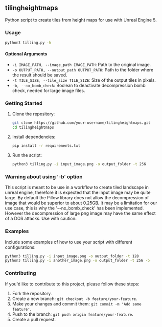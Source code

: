 ## tilingheightmaps

Python script to create tiles from height maps for use with Unreal Engine 5.

### Usage

```bash
python3 tilling.py -h
```

#### Optional Arguments

- `-i IMAGE_PATH, --image_path IMAGE_PATH`: Path to the original image.
- `-o OUTPUT_PATH, --output_path OUTPUT_PATH`: Path to the folder where the result should be saved.
- `-t TILE_SIZE, --tile_size TILE_SIZE`: Size of the output tiles in pixels.
- `-b, --no_bomb_check`: Boolean to deactivate decompression bomb check, needed for large image files.

### Getting Started

1. Clone the repository:

   ```bash
   git clone https://github.com/your-username/tilingheightmaps.git
   cd tilingheightmaps
   ```

2. Install dependencies:

   ```bash
   pip install -r requirements.txt
   ```

3. Run the script:

   ```bash
   python3 tilling.py -i input_image.png -o output_folder -t 256
   ```
### Warning about using '-b' option

This script is meant to be use in a workflow to create tiled landscape in unreal engine, therefore it is expected that the input image may be quite large. 
By default the Pillow library does not allow the decompression of image that would be superior to about 0.25GB. It may be a limitation for our use case, this is why the '--no_bomb_check' has been implemented.
However the decompression of large png image may have the same effect of a DOS attacks. Use with caution.

### Examples

Include some examples of how to use your script with different configurations:

```bash
python3 tilling.py -i input_image.png -o output_folder -t 128
python3 tilling.py -i another_image.png -o output_folder -t 256 -b
```
### Contributing

If you'd like to contribute to this project, please follow these steps:

1. Fork the repository.
2. Create a new branch: `git checkout -b feature/your-feature`.
3. Make your changes and commit them: `git commit -m 'Add some feature'`.
4. Push to the branch: `git push origin feature/your-feature`.
5. Create a pull request.

